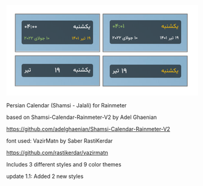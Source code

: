 ![alt text](https://github.com/farshad991/illustro-Persian-Calendar/blob/main/assets/ScreenShot.png?raw=true)


Persian Calendar (Shamsi - Jalali) for Rainmeter

based on Shamsi-Calendar-Rainmeter-V2 by Adel Ghaenian

https://github.com/adelghaenian/Shamsi-Calendar-Rainmeter-V2

font used: VazirMatn by Saber RastiKerdar

https://github.com/rastikerdar/vazirmatn

Includes 3 different styles and 9 color themes

update 1.1:
Added 2 new styles
